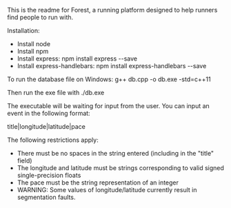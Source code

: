 This is the readme for Forest, a running platform designed to help runners find people to run with.

Installation:

- Install node
- Install npm
- Install express: npm install express --save
- Install express-handlebars: npm install express-handlebars --save


To run the database file on Windows:
g++ db.cpp -o db.exe -std=c++11

Then run the exe file with ./db.exe

The executable will be waiting for input from the user. You can input an event in the following format:

title|longitude|latitude|pace

The following restrictions apply:
- There must be no spaces in the string entered (including in the "title" field)
- The longitude and latitude must be strings corresponding to valid signed single-precision floats
- The pace must be the string representation of an integer
- WARNING: Some values of longitude/latitude currently result in segmentation faults.
